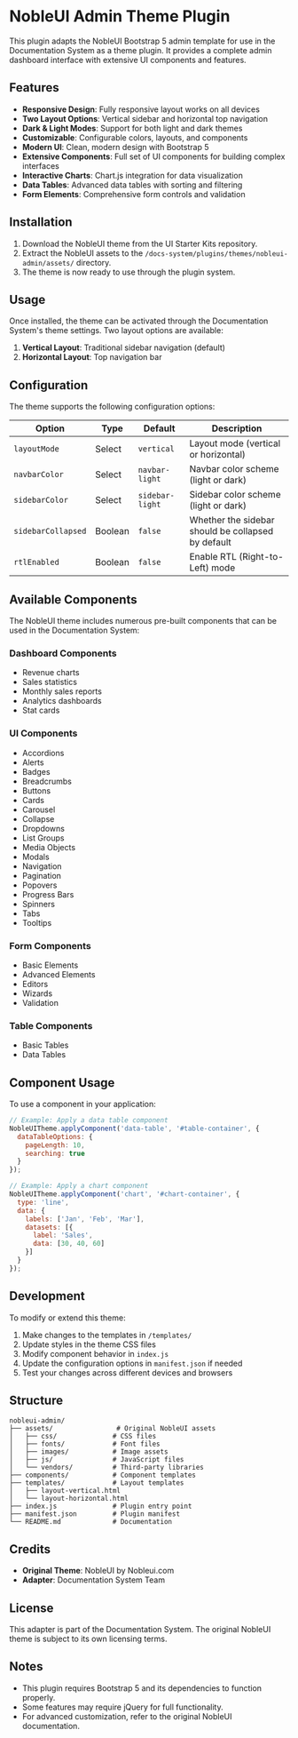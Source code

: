# NobleUI Admin Theme Plugin

This plugin adapts the NobleUI Bootstrap 5 admin template for use in the Documentation System as a theme plugin. It provides a complete admin dashboard interface with extensive UI components and features.

## Features

- **Responsive Design**: Fully responsive layout works on all devices
- **Two Layout Options**: Vertical sidebar and horizontal top navigation
- **Dark & Light Modes**: Support for both light and dark themes
- **Customizable**: Configurable colors, layouts, and components
- **Modern UI**: Clean, modern design with Bootstrap 5
- **Extensive Components**: Full set of UI components for building complex interfaces
- **Interactive Charts**: Chart.js integration for data visualization
- **Data Tables**: Advanced data tables with sorting and filtering
- **Form Elements**: Comprehensive form controls and validation

## Installation

1. Download the NobleUI theme from the UI Starter Kits repository.
2. Extract the NobleUI assets to the `/docs-system/plugins/themes/nobleui-admin/assets/` directory.
3. The theme is now ready to use through the plugin system.

## Usage

Once installed, the theme can be activated through the Documentation System's theme settings. Two layout options are available:

1. **Vertical Layout**: Traditional sidebar navigation (default)
2. **Horizontal Layout**: Top navigation bar

## Configuration

The theme supports the following configuration options:

| Option | Type | Default | Description |
|--------|------|---------|-------------|
| `layoutMode` | Select | `vertical` | Layout mode (vertical or horizontal) |
| `navbarColor` | Select | `navbar-light` | Navbar color scheme (light or dark) |
| `sidebarColor` | Select | `sidebar-light` | Sidebar color scheme (light or dark) |
| `sidebarCollapsed` | Boolean | `false` | Whether the sidebar should be collapsed by default |
| `rtlEnabled` | Boolean | `false` | Enable RTL (Right-to-Left) mode |

## Available Components

The NobleUI theme includes numerous pre-built components that can be used in the Documentation System:

### Dashboard Components
- Revenue charts
- Sales statistics
- Monthly sales reports
- Analytics dashboards
- Stat cards

### UI Components
- Accordions
- Alerts
- Badges
- Breadcrumbs
- Buttons
- Cards
- Carousel
- Collapse
- Dropdowns
- List Groups
- Media Objects
- Modals
- Navigation
- Pagination
- Popovers
- Progress Bars
- Spinners
- Tabs
- Tooltips

### Form Components
- Basic Elements
- Advanced Elements
- Editors
- Wizards
- Validation

### Table Components
- Basic Tables
- Data Tables

## Component Usage

To use a component in your application:

```javascript
// Example: Apply a data table component
NobleUITheme.applyComponent('data-table', '#table-container', {
  dataTableOptions: {
    pageLength: 10,
    searching: true
  }
});

// Example: Apply a chart component
NobleUITheme.applyComponent('chart', '#chart-container', {
  type: 'line',
  data: {
    labels: ['Jan', 'Feb', 'Mar'],
    datasets: [{
      label: 'Sales',
      data: [30, 40, 60]
    }]
  }
});
```

## Development

To modify or extend this theme:

1. Make changes to the templates in `/templates/`
2. Update styles in the theme CSS files
3. Modify component behavior in `index.js`
4. Update the configuration options in `manifest.json` if needed
5. Test your changes across different devices and browsers

## Structure

```
nobleui-admin/
├── assets/                # Original NobleUI assets
│   ├── css/              # CSS files
│   ├── fonts/            # Font files
│   ├── images/           # Image assets
│   ├── js/               # JavaScript files
│   └── vendors/          # Third-party libraries
├── components/           # Component templates
├── templates/            # Layout templates
│   ├── layout-vertical.html
│   └── layout-horizontal.html
├── index.js              # Plugin entry point
├── manifest.json         # Plugin manifest
└── README.md             # Documentation
```

## Credits

- **Original Theme**: NobleUI by Nobleui.com
- **Adapter**: Documentation System Team

## License

This adapter is part of the Documentation System. The original NobleUI theme is subject to its own licensing terms.

## Notes

- This plugin requires Bootstrap 5 and its dependencies to function properly.
- Some features may require jQuery for full functionality.
- For advanced customization, refer to the original NobleUI documentation.